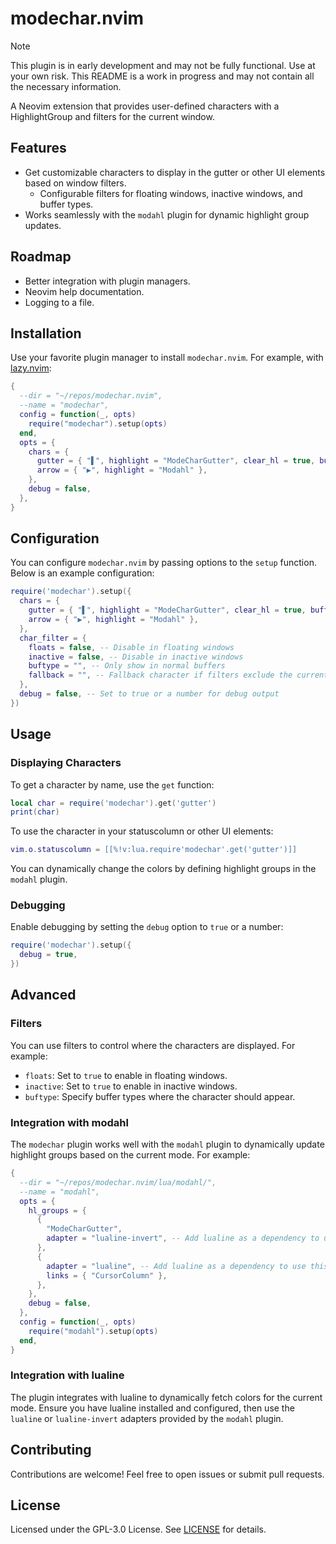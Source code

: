 # modechar.nvim

> [!NOTE]
> This plugin is in early development and may not be fully functional. Use at your own risk.
> This README is a work in progress and may not contain all the necessary information.

A Neovim extension that provides user-defined characters with a HighlightGroup and filters for the current window.

## Features

- Get customizable characters to display in the gutter or other UI elements based on window filters.
  - Configurable filters for floating windows, inactive windows, and buffer types.
- Works seamlessly with the `modahl` plugin for dynamic highlight group updates.

## Roadmap

- Better integration with plugin managers.
- Neovim help documentation.
- Logging to a file.

## Installation

Use your favorite plugin manager to install `modechar.nvim`. For example, with [lazy.nvim](https://github.com/folke/lazy.nvim):

```lua
{
  --dir = "~/repos/modechar.nvim",
  --name = "modechar",
  config = function(_, opts)
    require("modechar").setup(opts)
  end,
  opts = {
    chars = {
      gutter = { "▌", highlight = "ModeCharGutter", clear_hl = true, buftype = { "", "nofile" } },
      arrow = { "▶", highlight = "Modahl" },
    },
    debug = false,
  },
}
```

## Configuration

You can configure `modechar.nvim` by passing options to the `setup` function. Below is an example configuration:

```lua
require('modechar').setup({
  chars = {
    gutter = { "▌", highlight = "ModeCharGutter", clear_hl = true, buftype = { "", "nofile" } },
    arrow = { "▶", highlight = "Modahl" },
  },
  char_filter = {
    floats = false, -- Disable in floating windows
    inactive = false, -- Disable in inactive windows
    buftype = "", -- Only show in normal buffers
    fallback = "", -- Fallback character if filters exclude the current one
  },
  debug = false, -- Set to true or a number for debug output
})
```

## Usage

### Displaying Characters

To get a character by name, use the `get` function:

```lua
local char = require('modechar').get('gutter')
print(char)
```

To use the character in your statuscolumn or other UI elements:

```lua
vim.o.statuscolumn = [[%!v:lua.require'modechar'.get('gutter')]]
```

You can dynamically change the colors by defining highlight groups in the `modahl` plugin.

### Debugging

Enable debugging by setting the `debug` option to `true` or a number:

```lua
require('modechar').setup({
  debug = true,
})
```

## Advanced

### Filters

You can use filters to control where the characters are displayed. For example:

- `floats`: Set to `true` to enable in floating windows.
- `inactive`: Set to `true` to enable in inactive windows.
- `buftype`: Specify buffer types where the character should appear.

### Integration with modahl

The `modechar` plugin works well with the `modahl` plugin to dynamically update highlight groups based on the current mode. For example:

```lua
{
  --dir = "~/repos/modechar.nvim/lua/modahl/",
  --name = "modahl",
  opts = {
    hl_groups = {
      {
        "ModeCharGutter",
        adapter = "lualine-invert", -- Add lualine as a dependency to use this adapter
      },
      {
        adapter = "lualine", -- Add lualine as a dependency to use this adapter
        links = { "CursorColumn" },
      },
    },
    debug = false,
  },
  config = function(_, opts)
    require("modahl").setup(opts)
  end,
}
```

### Integration with lualine

The plugin integrates with lualine to dynamically fetch colors for the current mode. Ensure you have lualine installed and configured, then use the `lualine` or `lualine-invert` adapters provided by the `modahl` plugin.

## Contributing

Contributions are welcome! Feel free to open issues or submit pull requests.

## License

Licensed under the GPL-3.0 License. See [LICENSE](LICENSE) for details.

